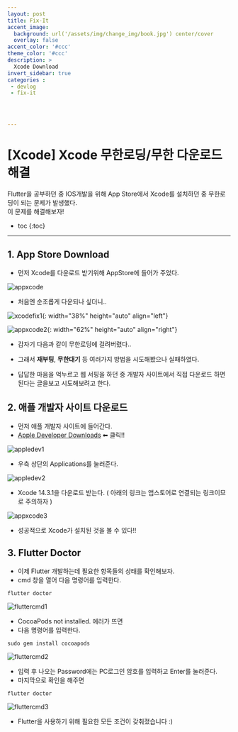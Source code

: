 ```yaml
---
layout: post
title: Fix-It
accent_image: 
  background: url('/assets/img/change_img/book.jpg') center/cover
  overlay: false
accent_color: '#ccc'
theme_color: '#ccc'
description: >
  Xcode Download
invert_sidebar: true
categories :
 - devlog
 - fix-it




---
```


# [Xcode] Xcode 무한로딩/무한 다운로드 해결

Flutter을 공부하던 중 IOS개발을 위해 App Store에서 Xcode를 설치하던 중 무한로딩이 되는 문제가 발생했다.<br/>이 문제를 해결해보자!



* toc
{:toc}




---





## 1. App Store Download



- 먼저 Xcode를 다운로드 받기위해 AppStore에 들어가 주었다.

![appxcode](../../../assets/img/blog/appxcode-7086116.png)

- 처음엔 순조롭게 다운되나 싶더니..



![xcodefix1](../../../assets/img/blog/xcodefix1-7086199.png){: width="38%" height="auto" align="left"}

![appxcode2](../../../assets/img/blog/appxcode2-7086208.png){: width="62%" height="auto" align="right"}

- 갑자기 다음과 같이 무한로딩에 걸려버렸다..

- 그래서 **재부팅**, **무한대기** 등 여러가지 방법을 시도해봤으나 실패하였다.

- 답답한 마음을 억누르고 웹 서핑을 하던 중 개발자 사이트에서 직접 다운로드 하면 된다는 글을보고 시도해보려고 한다.

   

## 2. 애플 개발자 사이트 다운로드

- 먼저 애플 개발자 사이트에 들어간다. 
- [Apple Developer Downloads](https://developer.apple.com/download/) ⬅ 클릭!!

![appledev1](../../../assets/img/blog/appledev1.png)

- 우측 상단의 Applications를 눌러준다.

![appledev2](../../../assets/img/blog/appledev2-7087411.png)

- Xcode 14.3.1을 다운로드 받는다. ( 아래의 링크는 앱스토어로 연결되는 링크이므로 주의하자 )

![appxcode3](../../../assets/img/blog/appxcode3.png)

- 성공적으로 Xcode가 설치된 것을 볼 수 있다!!



## 3. Flutter Doctor

- 이제 Flutter 개발하는데 필요한 항목들의 상태를 확인해보자.
- cmd 창을 열어 다음 명령어를 입력한다.

```shell
flutter doctor
```

![fluttercmd1](../../../assets/img/blog/fluttercmd1.png)

- CocoaPods not installed. 에러가 뜨면
- 다음 명령어를 입력한다.

```shell
sudo gem install cocoapods
```

![fluttercmd2](../../../assets/img/blog/fluttercmd2.png)

- 입력 후 나오는 Password에는 PC로그인 암호를 입력하고 Enter를 눌러준다.
- 마지막으로 확인을 해주면

```shell
flutter doctor
```

![fluttercmd3](../../../assets/img/blog/fluttercmd3.png)

- Flutter을 사용하기 위해 필요한 모든 조건이 갖춰졌습니다 :)